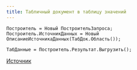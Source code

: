 ```yaml
---
title: Табличный документ в таблицу значений
---
```

```bsl
Построитель = Новый ПостроительЗапроса;
Построитель.ИсточникДанных = Новый ОписаниеИсточникаДанных(ТабДок.Область());  	
	
ТабДанные = Построитель.Результат.Выгрузить();
```
[Источник](https://infostart.ru/1c/articles/2110771)